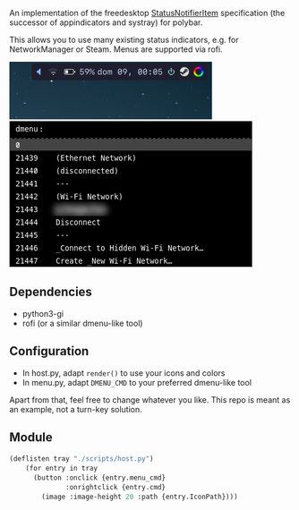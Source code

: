 An implementation of the freedesktop [StatusNotifierItem][0] specification (the
successor of appindicators and systray) for polybar.

This allows you to use many existing status indicators, e.g. for NetworkManager
or Steam. Menus are supported via rofi.

![icons](screenshots/icon.png)
![rofi showing a NetworkManager menu](screenshots/menu.png)

## Dependencies

-   python3-gi
-   rofi (or a similar dmenu-like tool)

## Configuration

-   In host.py, adapt `render()` to use your icons and colors
-   In menu.py, adapt `DMENU_CMD` to your preferred dmenu-like tool

Apart from that, feel free to change whatever you like. This repo is meant as
an example, not a turn-key solution.

## Module

```lisp
(deflisten tray "./scripts/host.py")
    (for entry in tray
      (button :onclick {entry.menu_cmd}
              :onrightclick {entry.cmd}
        (image :image-height 20 :path {entry.IconPath})))
```

[0]: https://www.freedesktop.org/wiki/Specifications/StatusNotifierItem/
